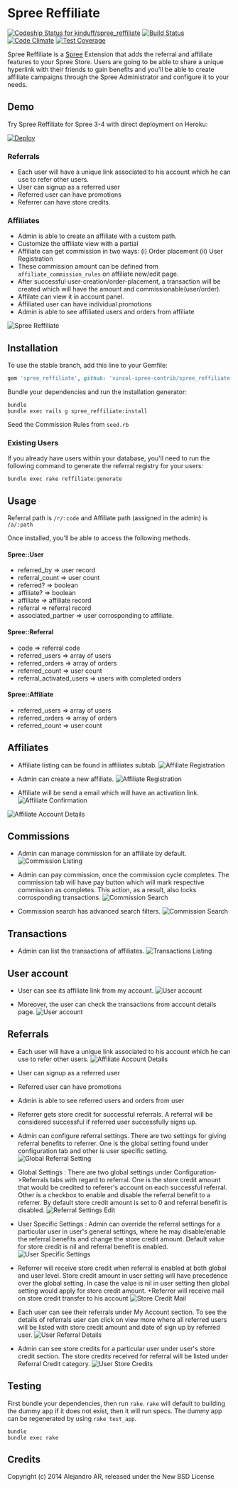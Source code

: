 Spree Reffiliate
================

[![Codeship Status for kinduff/spree_reffiliate](https://codeship.com/projects/ab504f70-4b22-0132-8f9f-22e1dbe6882e/status)](https://codeship.com/projects/46636)
[![Build Status](https://travis-ci.org/kinduff/spree_reffiliate.svg?branch=master)](https://travis-ci.org/kinduff/spree_reffiliate)
[![Code Climate](https://codeclimate.com/github/kinduff/spree_reffiliate/badges/gpa.svg)](https://codeclimate.com/github/kinduff/spree_reffiliate)
[![Test Coverage](https://codeclimate.com/github/kinduff/spree_reffiliate/badges/coverage.svg)](https://codeclimate.com/github/kinduff/spree_reffiliate)

Spree Reffiliate is a [Spree] Extension that adds the referral and affiliate features to your Spree Store. Users are going to be able to share a unique hyperlink with their friends to gain benefits and you'll be able to create affiliate campaigns through the Spree Administrator and configure it to your needs.

Demo
-----------------------------------
Try Spree Reffiliate for Spree 3-4 with direct deployment on Heroku:

[![Deploy](https://www.herokucdn.com/deploy/button.svg)](https://heroku.com/deploy?template=https://github.com/vinsol-spree-contrib/spree-demo-heroku/tree/spree-refilliate)

### Referrals
+ Each user will have a unique link associated to his account which he can use to refer other users.
+ User can signup as a referred user
+ Referred user can have promotions
+ Referrer can have store credits.

### Affiliates
+ Admin is able to create an affiliate with a custom path.
+ Customize the affiliate view with a partial
+ Affiliate can get commission in two ways:
  (i) Order placement
  (ii) User Registration
+ These commission amount can be defined from `affiliate_commission_rules` on affiliate new/edit page.
+ After successful user-creation/order-placement, a transaction will be created which will have the amount and commissionable(user/order).
+ Affilate can view it in account panel.
+ Affiliated user can have individual promotions
+ Admin is able to see affiliated users and orders from affiliate

![Spree Reffiliate](https://cloud.githubusercontent.com/assets/1270156/4210980/11c6ba84-387f-11e4-8f3d-4eb7f45f9004.png)

## Installation

To use the stable branch, add this line to your Gemfile:

```ruby
gem 'spree_reffiliate', github: 'vinsol-spree-contrib/spree_reffiliate'
```

Bundle your dependencies and run the installation generator:

```shell
bundle
bundle exec rails g spree_reffiliate:install
```
Seed the Commission Rules from `seed.rb`


### Existing Users
If you already have users within your database, you'll need to run the following command to generate the referral registry for your users:

```shell
bundle exec rake reffiliate:generate
```

## Usage

Referral path is `/r/:code` and Affiliate path (assigned in the admin) is `/a/:path`

Once installed, you'll be able to access the following methods.

#### Spree::User
+ referred_by => user record
+ referral_count => user count
+ referred? => boolean
+ affiliate? => boolean
+ affiliate => affiliate record
+ referral => referral record
+ associated_partner => user corrosponding to affiliate.

#### Spree::Referral
+ code => referral code
+ referred_users => array of users
+ referred_orders => array of orders
+ referred_count => user count
+ referral_activated_users => users with completed orders

#### Spree::Affiliate
+ referred_users => array of users
+ referred_orders => array of orders
+ referred_count => user count

## Affiliates

+ Affiliate listing can be found in affiliates subtab.
![Affiliate Registration](https://s3.amazonaws.com/gems-and-extensions-screenshots/refillate_images/affliates-listing.png)

+ Admin can create a new affiliate.
![Affiliate Registration](https://s3.amazonaws.com/gems-and-extensions-screenshots/refillate_images/affiliate-registration-new.png)

+ Affiliate will be send a email which will have an activation link.
![Affiliate Confirmation](https://s3.amazonaws.com/gems-and-extensions-screenshots/refillate_images/affiliate-confirmation-crop.png)

![Affiliate Account Details](https://s3.amazonaws.com/gems-and-extensions-screenshots/refillate_images/affiliate-account-details.png)

## Commissions

+ Admin can manage commission for an affiliate by default.
![Commission Listing](https://s3.amazonaws.com/gems-and-extensions-screenshots/refillate_images/commission-listing-crop.png)

+ Admin can pay commission, once the commission cycle completes. The commission tab will have pay button which will mark respective commission as completes. This action, as a result, also locks corrosponding transactions.
![Commission Search](https://s3.amazonaws.com/gems-and-extensions-screenshots/refillate_images/admin-pay-commission.png)

+ Commission search has advanced search filters.
![Commission Search](https://s3.amazonaws.com/gems-and-extensions-screenshots/refillate_images/admin-commission-search.png)

## Transactions

+ Admin can list the transactions of affiliates.
![Transactions Listing](https://s3.amazonaws.com/gems-and-extensions-screenshots/refillate_images/transactions-listing-crop.png)

## User account

+ User can see its affiliate link from my account.
![User account](https://s3.amazonaws.com/gems-and-extensions-screenshots/refillate_images/affiliate-account-details.png)

+ Moreover, the user can check the transactions from account details page.
![User account](https://s3.amazonaws.com/gems-and-extensions-screenshots/refillate_images/my-account-transactions-crop.png)

## Referrals

+ Each user will have a unique link associated to his account which he can use to refer other users.
![Affiliate Account Details](https://s3.amazonaws.com/gems-and-extensions-screenshots/reffiliate_referral_images/user_myaccount.png)

+ User can signup as a referred user
+ Referred user can have promotions
+ Admin is able to see referred users and orders from user
+ Referrer gets store credit for successful referrals. A referral will be considered successful if referred user successfully signs up.
+ Admin can configure referral settings. There are two settings for giving referral benefits to referrer. One is the global setting found under configuration tab and other is user specific setting.
![Global Referral Setting](https://s3.amazonaws.com/gems-and-extensions-screenshots/reffiliate_referral_images/configuration_referrals_tab.png)

+ Global Settings : There are two global settings under Configuration->Referrals tabs with regard to referral. One is the store credit amount that would be credited to referer's account on each successful referral. Other is a checkbox to enable and disable the referral benefit to a referrer. By default store credit amount is set to 0 and referral benefit is disabled.
![Referral Settings Edit](https://s3.amazonaws.com/gems-and-extensions-screenshots/reffiliate_referral_images/referral_settings_edit_page.png)

+ User Specific Settings : Admin can override the referral settings for a particular user in user's general settings, where he may disable/enable the referral benefits and change the store credit amount. Default value for store credit is nil and referral benefit is enabled.
![User Specific Settings](https://s3.amazonaws.com/gems-and-extensions-screenshots/reffiliate_referral_images/user_referral_settings.png)

+ Referrer will receive store credit when referral is enabled at both global and user level. Store credit amount in user setting will have precedence over the global setting. In case the value is nil in user setting then global setting would apply for store credit amount.
+Referrer will receive mail on store credit transfer to his account
![Store Credit Mail](https://s3.amazonaws.com/gems-and-extensions-screenshots/reffiliate_referral_images/mail_to%20referrer.png)

+ Each user can see their referrals under My Account section. To see the details of referrals user can click on view more where all referred users will be listed with store credit amount and date of sign up by referred user.
![User Referral Details](https://s3.amazonaws.com/gems-and-extensions-screenshots/reffiliate_referral_images/myaccount_referral_details.png)

+ Admin can see store credits for a particular user under user's store credit section. The store credits received for referral will be listed under Referral Credit category.
![User Store Credits](https://s3.amazonaws.com/gems-and-extensions-screenshots/reffiliate_referral_images/admin_users_store_credits_list.png)

## Testing

First bundle your dependencies, then run `rake`. `rake` will default to building the dummy app if it does not exist, then it will run specs. The dummy app can be regenerated by using `rake test_app`.

```shell
bundle
bundle exec rake
```

## Credits

Copyright (c) 2014 Alejandro AR, released under the New BSD License

[Spree]: http://spreecommerce.com/
